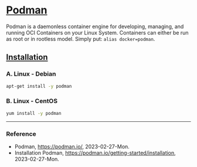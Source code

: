 # [Podman](https://podman.io/)

Podman is a daemonless container engine for developing, managing, and running OCI Containers on your Linux System. Containers can either be run as root or in rootless model. Simply put: `alias docker=podman`. 

## [Installation](https://podman.io/getting-started/installation)

### A. Linux - Debian

```Bash
apt-get install -y podman
```

### B. Linux - CentOS

```Bash
yum install -y podman
```

---

### Reference
- Podman, https://podman.io/, 2023-02-27-Mon.
- Installation Podman, https://podman.io/getting-started/installation, 2023-02-27-Mon.
